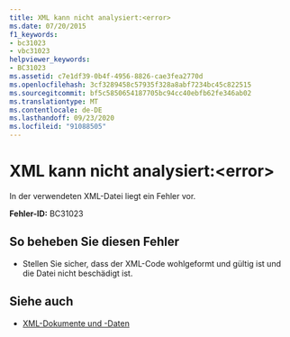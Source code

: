 ```yaml
---
title: XML kann nicht analysiert:<error>
ms.date: 07/20/2015
f1_keywords:
- bc31023
- vbc31023
helpviewer_keywords:
- BC31023
ms.assetid: c7e1df39-0b4f-4956-8826-cae3fea2770d
ms.openlocfilehash: 3cf3289458c57935f328a8abf7234bc45c822515
ms.sourcegitcommit: bf5c5850654187705bc94cc40ebfb62fe346ab02
ms.translationtype: MT
ms.contentlocale: de-DE
ms.lasthandoff: 09/23/2020
ms.locfileid: "91088505"
---
```

# <a name="unable-to-parse-xml-error"></a>XML kann nicht analysiert:\<error>

In der verwendeten XML-Datei liegt ein Fehler vor.  
  
 **Fehler-ID:** BC31023  
  
## <a name="to-correct-this-error"></a>So beheben Sie diesen Fehler  
  
- Stellen Sie sicher, dass der XML-Code wohlgeformt und gültig ist und die Datei nicht beschädigt ist.  
  
## <a name="see-also"></a>Siehe auch

- [XML-Dokumente und -Daten](../../standard/data/xml/index.md)

